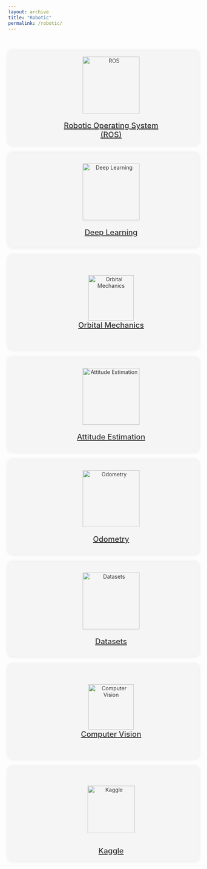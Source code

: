 ```yaml
---
layout: archive
title: "Robotic"
permalink: /robotic/
---
```


<div class="section-container">
  <div class="section">
    <a href="/ros/">
      <div class="section-content">
        <img src="/ros.png" alt="ROS">
        <h2>Robotic Operating System <br> (ROS)</h2>
      </div>
    </a>
  </div>
  
  <div class="section">
    <a href="/deep-learning/">
      <div class="section-content">
        <img src="/deep-learning-image.png" alt="Deep Learning">
        <h2>Deep Learning</h2>
      </div>
    </a>
  </div>

  <div class="section">
    <a href="/orbital-mechanics/">
      <div class="section-content">
        <img src="/orbital-mechanics.png" style="width:120px; margin:0 Auto;" alt="Orbital Mechanics">
        <h2>Orbital Mechanics</h2>
      </div>
    </a>
  </div>

  <div class="section">
    <a href="/attitude-estimation/">
      <div class="section-content">
        <img src="/attitude.png" alt="Attitude Estimation">
        <h2>Attitude Estimation</h2>
      </div>
    </a>
  </div>
  
  <div class="section">
    <a href="/odometry/">
      <div class="section-content">
        <img src="/odometry.png" alt="Odometry">
        <h2>Odometry</h2>
      </div>
    </a>
  </div>
  
  <div class="section">
    <a href="/datasets/">
      <div class="section-content">
        <img src="/datasets.png" alt="Datasets">
        <h2>Datasets</h2>
      </div>
    </a>
  </div>

  <div class="section">
    <a href="/compute-vision/">
      <div class="section-content">
        <img src="/computer-vision.png" style="width:120px; margin:0 Auto;" alt="Computer Vision">
        <h2>Computer Vision</h2>
      </div>
    </a>
  </div>

  <div class="section">
    <a href="/kaggle/">
      <div class="section-content">
        <img src="/Kaggle_logo.png" style="width:125px; margin:25px Auto; padding:10px;" alt="Kaggle">
        <h2 style="margin">Kaggle</h2>
      </div>
    </a>
  </div>
</div>

<style>
  .section-container {
    display: grid;
    grid-template-columns: repeat(auto-fit, minmax(250px, 1fr));
    grid-gap: 20px;
    margin-top: 50px;
  }
  
  .section {
    display: flex;
    align-items: center;
    justify-content: center;
    height: 250px;
    background-color: #f5f5f5;
    border-radius: 10px;
    overflow: hidden;
    box-shadow: 0px 0px 10px rgba(0, 0, 0, 0.1);
    transition: all 0.3s ease;
  }
  
  .section:hover {
    box-shadow: 0px 5px 10px rgba(0, 0, 0, 0.2);
    background-color: transparent;
  }
  
  .section-content {
    display: flex;
    flex-direction: column;
    align-items: center;
    justify-content: center;
    text-align: center;
    color: #333;
    transition: all 0.3s ease;
    padding: 20px;
    border-radius: 10px;
    width: 100%;
  }
  
  .section:hover .section-content {
    background-color: transparent;
  }
  
  .section img {
    width: 150px;
    height: auto;
    margin-bottom: 20px;
    transition: all 0.3s ease;
  }
  

  
  .section h2 {
    font-size: 20px;
    font-weight: 500;
    margin: 0;
    transition: all 0.3s
  }
    .section:hover h2 {
    transform: scale(1.2);
    color: #fff;
    background-color: #048aff;
    margin: 10px;
    padding: 8px;
    border-radius: 5px;
  }
  .section:hover img {
    box-shadow: 0px 5px 10px rgba(0, 0, 0, 0);
    background-color: transparent;
  }
</style>
